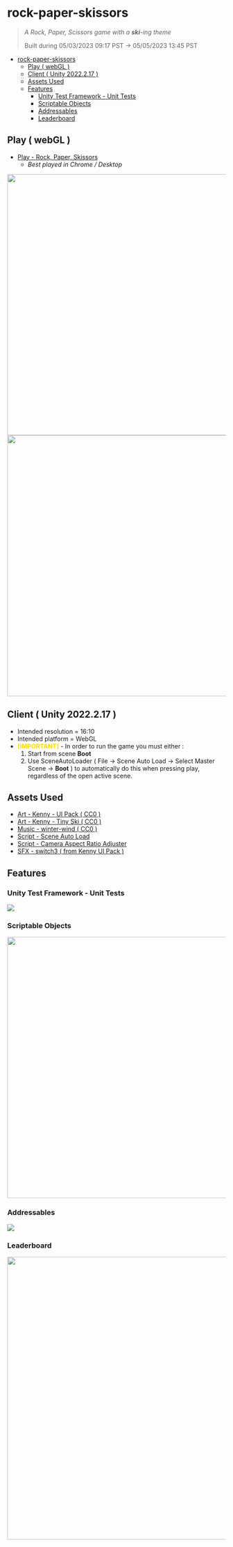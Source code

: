 # rock-paper-skissors
> *A Rock, Paper, Scissors game with a **ski**-ing theme*
>
> Built during 05/03/2023 09:17 PST -> 05/05/2023 13:45 PST

- [rock-paper-skissors](#rock-paper-skissors)
  * [Play ( webGL )](#play---webgl--)
  * [Client ( Unity 2022.2.17 )](#client---unity-2022217--)
  * [Assets Used](#assets-used)
  * [Features](#features)
    + [Unity Test Framework - Unit Tests](#unity-test-framework---unit-tests)
    + [Scriptable Objects](#scriptable-objects)
    + [Addressables](#addressables)
    + [Leaderboard](#leaderboard)

## Play ( webGL )
- [Play - Rock, Paper, Skissors](https://www.balrajbasi.com/games/rock_paper_skissors/)
  - *Best played in Chrome / Desktop*

<img src="https://www.balrajbasi.com/gm/rps/github/rpsDemo1.gif" width="600px"/>
<img src="https://www.balrajbasi.com/gm/rps/github/rpsDemo2.gif" width="600px"/>

<br>

## Client ( Unity 2022.2.17 )
- Intended resolution = 16:10
- Intended platform = WebGL
- <span style="color:#FFDC00">**[IMPORTANT]**</span> - In order to run the game you must either :
  1. Start from scene **Boot**
  2. Use SceneAutoLoader ( File -> Scene Auto Load -> Select Master Scene -> **Boot** ) to automatically do this when pressing play, regardless of the open active scene.

## Assets Used
- [Art - Kenny - UI Pack ( CC0 )](https://www.kenney.nl/assets/ui-pack)
- [Art - Kenny - Tiny Ski ( CC0 )](https://www.kenney.nl/assets/tiny-ski)
- [Music - winter-wind ( CC0 )](https://opengameart.org/content/winter-wind)
- [Script - Scene Auto Load](https://gist.github.com/GrfxGuru/285bc55a990706573d55957182e24c32)
- [Script - Camera Aspect Ratio Adjuster](http://gamedesigntheory.blogspot.com/2010/09/controlling-aspect-ratio-in-unity.html)
- [SFX - switch3 ( from Kenny UI Pack )](https://www.kenney.nl/assets/ui-pack)

## Features

### Unity Test Framework - Unit Tests
<img src="https://www.balrajbasi.com/gm/rps/github/test_framework.png"/>

### Scriptable Objects
<img src="https://www.balrajbasi.com/gm/rps/github/scriptable_objects.png" width="600px"/>

### Addressables
<img src="https://www.balrajbasi.com/gm/rps/github/addressables.png"/>

### Leaderboard
<img src="https://www.balrajbasi.com/gm/rps/github/leaderboard.png" width="650px"/>